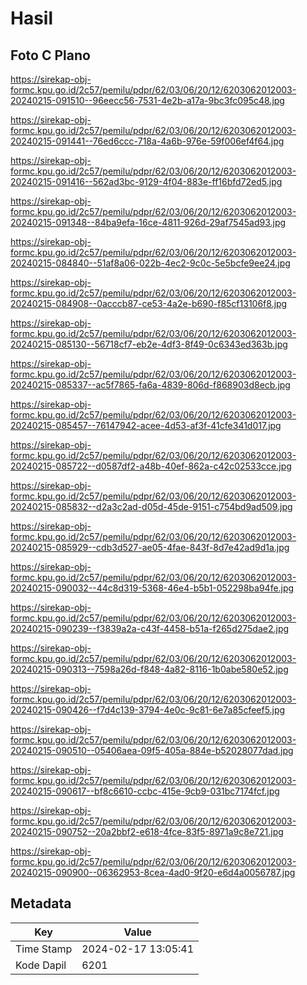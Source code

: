 # Hasil

## Foto C Plano

https://sirekap-obj-formc.kpu.go.id/2c57/pemilu/pdpr/62/03/06/20/12/6203062012003-20240215-091510--96eecc56-7531-4e2b-a17a-9bc3fc095c48.jpg

https://sirekap-obj-formc.kpu.go.id/2c57/pemilu/pdpr/62/03/06/20/12/6203062012003-20240215-091441--76ed6ccc-718a-4a6b-976e-59f006ef4f64.jpg

https://sirekap-obj-formc.kpu.go.id/2c57/pemilu/pdpr/62/03/06/20/12/6203062012003-20240215-091416--562ad3bc-9129-4f04-883e-ff16bfd72ed5.jpg

https://sirekap-obj-formc.kpu.go.id/2c57/pemilu/pdpr/62/03/06/20/12/6203062012003-20240215-091348--84ba9efa-16ce-4811-926d-29af7545ad93.jpg

https://sirekap-obj-formc.kpu.go.id/2c57/pemilu/pdpr/62/03/06/20/12/6203062012003-20240215-084840--51af8a06-022b-4ec2-9c0c-5e5bcfe9ee24.jpg

https://sirekap-obj-formc.kpu.go.id/2c57/pemilu/pdpr/62/03/06/20/12/6203062012003-20240215-084908--0acccb87-ce53-4a2e-b690-f85cf13106f8.jpg

https://sirekap-obj-formc.kpu.go.id/2c57/pemilu/pdpr/62/03/06/20/12/6203062012003-20240215-085130--56718cf7-eb2e-4df3-8f49-0c6343ed363b.jpg

https://sirekap-obj-formc.kpu.go.id/2c57/pemilu/pdpr/62/03/06/20/12/6203062012003-20240215-085337--ac5f7865-fa6a-4839-806d-f868903d8ecb.jpg

https://sirekap-obj-formc.kpu.go.id/2c57/pemilu/pdpr/62/03/06/20/12/6203062012003-20240215-085457--76147942-acee-4d53-af3f-41cfe341d017.jpg

https://sirekap-obj-formc.kpu.go.id/2c57/pemilu/pdpr/62/03/06/20/12/6203062012003-20240215-085722--d0587df2-a48b-40ef-862a-c42c02533cce.jpg

https://sirekap-obj-formc.kpu.go.id/2c57/pemilu/pdpr/62/03/06/20/12/6203062012003-20240215-085832--d2a3c2ad-d05d-45de-9151-c754bd9ad509.jpg

https://sirekap-obj-formc.kpu.go.id/2c57/pemilu/pdpr/62/03/06/20/12/6203062012003-20240215-085929--cdb3d527-ae05-4fae-843f-8d7e42ad9d1a.jpg

https://sirekap-obj-formc.kpu.go.id/2c57/pemilu/pdpr/62/03/06/20/12/6203062012003-20240215-090032--44c8d319-5368-46e4-b5b1-052298ba94fe.jpg

https://sirekap-obj-formc.kpu.go.id/2c57/pemilu/pdpr/62/03/06/20/12/6203062012003-20240215-090239--f3839a2a-c43f-4458-b51a-f265d275dae2.jpg

https://sirekap-obj-formc.kpu.go.id/2c57/pemilu/pdpr/62/03/06/20/12/6203062012003-20240215-090313--7598a26d-f848-4a82-8116-1b0abe580e52.jpg

https://sirekap-obj-formc.kpu.go.id/2c57/pemilu/pdpr/62/03/06/20/12/6203062012003-20240215-090426--f7d4c139-3794-4e0c-9c81-6e7a85cfeef5.jpg

https://sirekap-obj-formc.kpu.go.id/2c57/pemilu/pdpr/62/03/06/20/12/6203062012003-20240215-090510--05406aea-09f5-405a-884e-b52028077dad.jpg

https://sirekap-obj-formc.kpu.go.id/2c57/pemilu/pdpr/62/03/06/20/12/6203062012003-20240215-090617--bf8c6610-ccbc-415e-9cb9-031bc7174fcf.jpg

https://sirekap-obj-formc.kpu.go.id/2c57/pemilu/pdpr/62/03/06/20/12/6203062012003-20240215-090752--20a2bbf2-e618-4fce-83f5-8971a9c8e721.jpg

https://sirekap-obj-formc.kpu.go.id/2c57/pemilu/pdpr/62/03/06/20/12/6203062012003-20240215-090900--06362953-8cea-4ad0-9f20-e6d4a0056787.jpg


## Metadata

| Key        | Value               |
| ---------- | ------------------- |
| Time Stamp | 2024-02-17 13:05:41 |
| Kode Dapil | 6201                |



